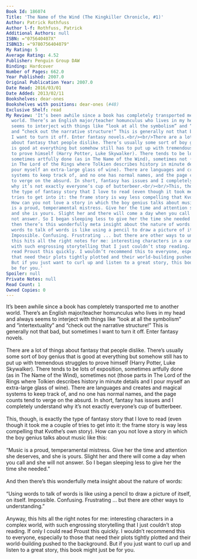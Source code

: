 ```yaml
---
Book Id: 186074
Title: 'The Name of the Wind (The Kingkiller Chronicle, #1)'
Author: Patrick Rothfuss
Author l-f: Rothfuss, Patrick
Additional Authors: null
ISBN: ="075640407X"
ISBN13: ="9780756404079"
My Rating: 5
Average Rating: 4.52
Publisher: Penguin Group DAW
Binding: Hardcover
Number of Pages: 662.0
Year Published: 2007.0
Original Publication Year: 2007.0
Date Read: 2016/03/01
Date Added: 2013/02/11
Bookshelves: dear-ones
Bookshelves with positions: dear-ones (#48)
Exclusive Shelf: read
My Review: 'It’s been awhile since a book has completely transported me to another
  world. There’s an English major/teacher homunculus who lives in my head and always
  seems to interject with things like “look at all the symbolism” and “intertextuality”
  and “check out the narrative structure!” This is generally not that bad, but sometimes
  I want to turn it off. Enter fantasy novels.<br/><br/>There are a lot of things
  about fantasy that people dislike. There’s usually some sort of boy genius that
  is good at everything but somehow still has to put up with tremendous struggles
  to prove himself (Harry Potter, Luke Skywalker). There tends to be lots of exposition,
  sometimes artfully done (as in The Name of the Wind), sometimes not (those parts
  in The Lord of the Rings where Tolkien describes history in minute details and I
  pour myself an extra-large glass of wine). There are languages and creates and magical
  systems to keep track of, and no one has normal names, and the page counts tend
  to verge on the absurd. In short, fantasy has issues and I completely understand
  why it’s not exactly everyone’s cup of butterbeer.<br/><br/>This, though, is exactly
  the type of fantasy story that I love to read (even though it took me a couple of
  tries to get into it: the frame story is way less compelling that Kvothe’s own story).
  How can you not love a story in which the boy genius talks about music like this:<br/><br/>“Music
  is a proud, temperamental mistress. Give her the time and attention she deserves,
  and she is yours. Slight her and there will come a day when you call and she will
  not answer. So I began sleeping less to give her the time she needed.”<br/><br/>And
  then there’s this wonderfully meta insight about the nature of words:<br/><br/>“Using
  words to talk of words is like using a pencil to draw a picture of itself, on itself.
  Impossible. Confusing. Frustrating ... but there are other ways to understanding.”<br/><br/>Anyway,
  this hits all the right notes for me: interesting characters in a complex world,
  with such engrossing storytelling that I just couldn’t stop reading. If only I could
  read Proust this quickly. I wouldn’t recommend this to everyone, especially to those
  that need their plots tightly plotted and their world-building pushed to the background.
  But if you just want to curl up and listen to a great story, this book might just
  be for you.'
Spoiler: null
Private Notes: null
Read Count: 1
Owned Copies: 0
---
```


It’s been awhile since a book has completely transported me to another world. There’s an English major/teacher homunculus who lives in my head and always seems to interject with things like “look at all the symbolism” and “intertextuality” and “check out the narrative structure!” This is generally not that bad, but sometimes I want to turn it off. Enter fantasy novels.<br/><br/>There are a lot of things about fantasy that people dislike. There’s usually some sort of boy genius that is good at everything but somehow still has to put up with tremendous struggles to prove himself (Harry Potter, Luke Skywalker). There tends to be lots of exposition, sometimes artfully done (as in The Name of the Wind), sometimes not (those parts in The Lord of the Rings where Tolkien describes history in minute details and I pour myself an extra-large glass of wine). There are languages and creates and magical systems to keep track of, and no one has normal names, and the page counts tend to verge on the absurd. In short, fantasy has issues and I completely understand why it’s not exactly everyone’s cup of butterbeer.<br/><br/>This, though, is exactly the type of fantasy story that I love to read (even though it took me a couple of tries to get into it: the frame story is way less compelling that Kvothe’s own story). How can you not love a story in which the boy genius talks about music like this:<br/><br/>“Music is a proud, temperamental mistress. Give her the time and attention she deserves, and she is yours. Slight her and there will come a day when you call and she will not answer. So I began sleeping less to give her the time she needed.”<br/><br/>And then there’s this wonderfully meta insight about the nature of words:<br/><br/>“Using words to talk of words is like using a pencil to draw a picture of itself, on itself. Impossible. Confusing. Frustrating ... but there are other ways to understanding.”<br/><br/>Anyway, this hits all the right notes for me: interesting characters in a complex world, with such engrossing storytelling that I just couldn’t stop reading. If only I could read Proust this quickly. I wouldn’t recommend this to everyone, especially to those that need their plots tightly plotted and their world-building pushed to the background. But if you just want to curl up and listen to a great story, this book might just be for you.